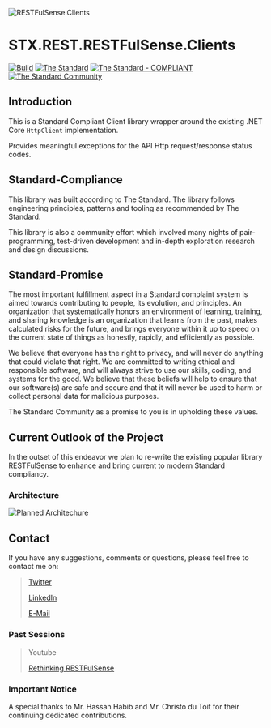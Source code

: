 
![RESTFulSense.Clients](https://raw.githubusercontent.com/The-Standard-Organization/STX.REST.RESTFulSense.Clients/main/Resources/Images/rs_git_logo.png)

# STX.REST.RESTFulSense.Clients

[![Build](https://github.com/The-Standard-Organization/STX.REST.RESTFulSense.Clients/actions/workflows/build.yml/badge.svg)](https://github.com/The-Standard-Organization/STX.REST.RESTFulSense.Clients/actions/workflows/build.yml)
[![The Standard](https://img.shields.io/github/v/release/hassanhabib/The-Standard?filter=v2.10.3&style=default&label=Standard%20Version&color=2ea44f)](https://github.com/hassanhabib/The-Standard)
[![The Standard - COMPLIANT](https://img.shields.io/badge/The_Standard-COMPLIANT-2ea44f)](https://github.com/hassanhabib/The-Standard)
[![The Standard Community](https://img.shields.io/discord/934130100008538142?color=%237289da&label=The%20Standard%20Community&logo=Discord)](https://discord.gg/vdPZ7hS52X)

## Introduction
This is a Standard Compliant Client library wrapper around the existing .NET Core `HttpClient` implementation.

Provides meaningful exceptions for the API Http request/response status codes.

## Standard-Compliance
This library was built according to The Standard. The library follows engineering principles, patterns and tooling as recommended by The Standard.

This library is also a community effort which involved many nights of pair-programming, test-driven development and in-depth exploration research and design discussions.

## Standard-Promise
The most important fulfillment aspect in a Standard complaint system is aimed towards contributing to people, its evolution, and principles.
An organization that systematically honors an environment of learning, training, and sharing knowledge is an organization that learns from the past, makes calculated risks for the future, 
and brings everyone within it up to speed on the current state of things as honestly, rapidly, and efficiently as possible. 
 
We believe that everyone has the right to privacy, and will never do anything that could violate that right.
We are committed to writing ethical and responsible software, and will always strive to use our skills, coding, and systems for the good.
We believe that these beliefs will help to ensure that our software(s) are safe and secure and that it will never be used to harm or collect personal data for malicious purposes.
 
The Standard Community as a promise to you is in upholding these values.

## Current Outlook of the Project
In the outset of this endeavor we plan to re-write the existing popular library RESTFulSense to enhance and bring current to modern Standard compliancy. 

### Architecture

![Planned Architechure](https://raw.githubusercontent.com/The-Standard-Organization/STX.REST.RESTFulSense.Clients/main/Resources/Diagrams/stx-restFulSense.drawio.png)

## Contact

If you have any suggestions, comments or questions, please feel free to contact me on:

>[Twitter](https://twitter.com/hassanrezkhabib)
>
>[LinkedIn](https://www.linkedin.com/in/hassanrezkhabib/)
>
>[E-Mail](mailto:hassanhabib@live.com)

### Past Sessions

>Youtube
>
>[Rethinking RESTFulSense](https://www.youtube.com/watch?v=Krju03DqW4I)

### Important Notice
A special thanks to Mr. Hassan Habib and Mr. Christo du Toit for their continuing dedicated contributions.
